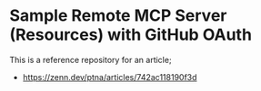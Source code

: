 # Sample Remote MCP Server (Resources) with GitHub OAuth

This is a reference repository for an article;

- https://zenn.dev/ptna/articles/742ac118190f3d
